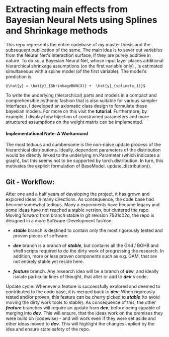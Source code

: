 # Extracting main effects from Bayesian Neural Nets using Splines and Shrinkage methods

This repo represents the entire codebase of my master thesis and the subsequent publication of the same. The main idea
is to sever out variables from the Neural Net's interaction surface, if they are purely additive in nature. To do so, a
Bayesian Neural Net, whose input layer places additional hierarchical shrinkage assumptions (on the first variable only)
, is estimated simultaneous with a spline model (of the first variable). The model's prediction is

    $\hat{y} = \hat{y}_{ShrinkageBNN(X)} +  \hat{y}_{spline(x_1)}$

To write the underlying (hierarchical) parts and models in a compact and comprehensible pythonic fashion that is also
suitable for various sampler interfaces, I developed an axiomatic class design to formulate these bayesian models. For
more on this visit the **tutorial**. Furthermore, by example, I display how bijection of constrained parameters and more
structured assumptions on the weight matrix can be implemented.

#### Implementational Note: A Workaround

The most tedious and cumbersome is the non-naive update process of the hierarchical distributions. Ideally, dependent
parameters of the distribution would be directly linked to the underlying nn.Parameter (which indicates a graph), but
this seems not to be supported by torch.distribution. In turn, this motivates the explicit formulation of BaseModel.
update_distribution().


## Git - Workflow:
After one and a half years of developing the project, it has grown and explored ideas in many directions. 
As consequence, the code base had become somewhat tedious. Many a experiments have become legacy and
some ideas have not reached a stable version, but cluttered the repo. Moving forward from branch stable in 
git revision 7631d02d, the repo is designed in a more Software-Development fashion:

* **_stable_** branch is destined to contain only the most rigorously tested  and proven pieces of software.
  
* **_dev_** branch is a branch of **_stable_**, but contains all the Grid / BOHB and shell scripts required to 
    do the dirty work of progressing the research. In addition, more or less proven components such as e.g. GAM,
  that are not entirely stable yet reside here.
  
* **_feature_** branch. Any research idea will be a branch of **_dev_**, and ideally isolate particular lines of 
  thought, that alter or add to **_dev_**'s code.
  
Update cycle: Whenever a feature is successfully explored and deemed to contributed to the code base, it is merged 
back to **_dev_**. When rigorously tested and/or proven, this feature can be cherry picked to **_stable_** (to avoid 
moving the dirty work tools to stable).
As consequence of this, the other **_feature_** branches will require an update from **_dev_**, before being capable of 
merging into **_dev_**. This will ensure, that the ideas work on the premises they were build on (codewise) - and will 
work even if they were set aside and other ideas moved to **_dev_**. This will highlight the changes implied by the idea
and ensure state safety of the repo.

